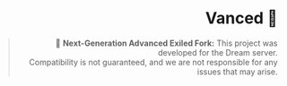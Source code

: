 <div align="right">

# Vanced 🔬
> 🔧 **Next-Generation Advanced Exiled Fork:**
> This project was developed for the Dream server.<br>
> Compatibility is not guaranteed, and we are not responsible for any issues that may arise.
</div>